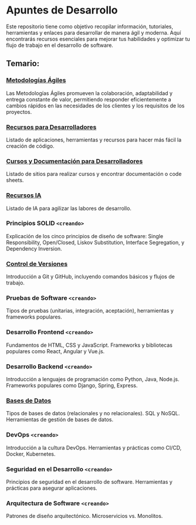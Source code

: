 # Apuntes de Desarrollo
Este repositorio tiene como objetivo recopilar información, tutoriales, herramientas y enlaces para desarrollar de manera ágil y moderna. Aquí encontrarás recursos esenciales para mejorar tus habilidades y optimizar tu flujo de trabajo en el desarrollo de software.

## Temario:

### [Metodologías Ágiles](/Metodologías%20Ágiles/)
Las Metodologías Ágiles promueven la colaboración, adaptabilidad y entrega constante de valor, permitiendo responder eficientemente a cambios rápidos en las necesidades de los clientes y los requisitos de los proyectos.

### [Recursos para Desarrolladores](/Recursos%20para%20Desarrolladores.md)
Listado de aplicaciones, herramientas y recursos para hacer más fácil la creación de código.

### [Cursos y Documentación para Desarrolladores](/Cursos%20y%20Documentación%20para%20Desarrolladores.md)
Listado de sitios para realizar cursos y encontrar documentación o code sheets.

### [Recursos IA](/Recursos%20IA.md)
Listado de IA para agilizar las labores de desarrollo.

### Principios SOLID `<creando>`
Explicación de los cinco principios de diseño de software: Single Responsibility, Open/Closed, Liskov Substitution, Interface Segregation, y Dependency Inversion.

### [Control de Versiones](/Control%20de%20Versiones.md)
Introducción a Git y GitHub, incluyendo comandos básicos y flujos de trabajo.

### Pruebas de Software `<creando>`
Tipos de pruebas (unitarias, integración, aceptación), herramientas y frameworks populares.

### Desarrollo Frontend `<creando>`
Fundamentos de HTML, CSS y JavaScript. Frameworks y bibliotecas populares como React, Angular y Vue.js.

### Desarrollo Backend `<creando>`
Introducción a lenguajes de programación como Python, Java, Node.js. Frameworks populares como Django, Spring, Express.

### [Bases de Datos](/Bases%20de%20Datos.md)
Tipos de bases de datos (relacionales y no relacionales). SQL y NoSQL. Herramientas de gestión de bases de datos.

### DevOps `<creando>`
Introducción a la cultura DevOps. Herramientas y prácticas como CI/CD, Docker, Kubernetes.

### Seguridad en el Desarrollo `<creando>`
Principios de seguridad en el desarrollo de software. Herramientas y prácticas para asegurar aplicaciones.

### Arquitectura de Software `<creando>`
Patrones de diseño arquitectónico. Microservicios vs. Monolitos.
